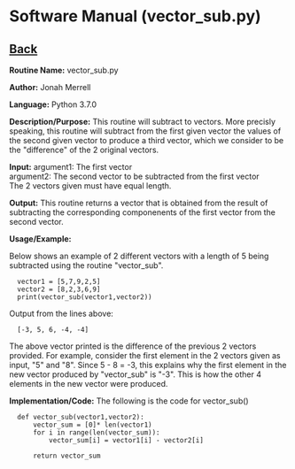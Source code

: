 # Software Manual (vector_sub.py)

## [Back](../)

**Routine Name:**           vector_sub.py

**Author:** Jonah Merrell

**Language:** Python 3.7.0

**Description/Purpose:** This routine will subtract to vectors. More precisly speaking, this
 routine will subtract from the first given vector the values of the second given vector to produce a third vector, which
 we consider to be the "difference" of the 2 original vectors.

**Input:** argument1: The first vector<br>
		   argument2: The second vector to be subtracted from the first vector<br>
		   The 2 vectors given must have equal length.

**Output:** This routine returns a vector that is obtained from the result of subtracting the
 corresponding componenents of the first vector from the second vector.

**Usage/Example:**

Below shows an example of 2 different vectors with a length of 5 being subtracted using the routine
 "vector_sub".

      vector1 = [5,7,9,2,5]
      vector2 = [8,2,3,6,9]
      print(vector_sub(vector1,vector2))

Output from the lines above:

      [-3, 5, 6, -4, -4]

The above vector printed is the difference of the previous 2 vectors provided. For example, consider the first
 element in the 2 vectors given as input, "5" and "8". Since 5 - 8 = -3, this explains why the first element
 in the new vector produced by "vector_sub" is "-3". This is how the other 4 elements in the new vector
 were produced.

**Implementation/Code:** The following is the code for vector_sub()


      def vector_sub(vector1,vector2):
          vector_sum = [0]* len(vector1)
          for i in range(len(vector_sum)):
              vector_sum[i] = vector1[i] - vector2[i]

          return vector_sum
